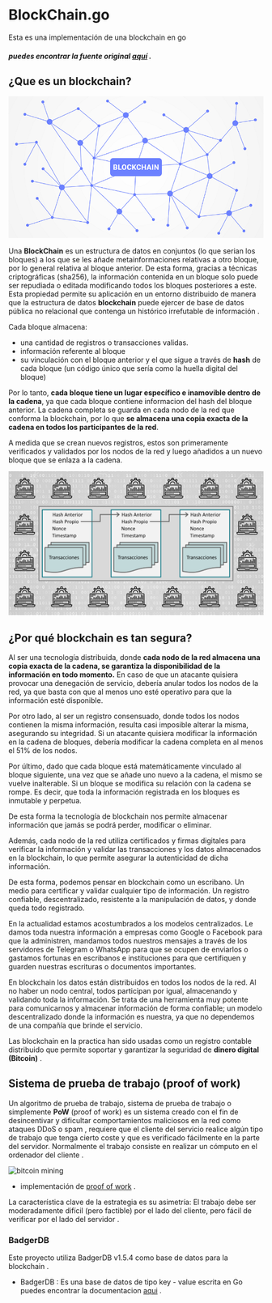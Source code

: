# BlockChain.go

Esta es una implementación de una blockchain en go

##### puedes encontrar la fuente original *[aquí](https://www.youtube.com/playlist?list=PLpP5MQvVi4PGmNYGEsShrlvuE2B33xV1L)* .

## ¿Que es un blockchain?

![blockchain](imgs/blockchain-que-es-830x460.png)

Una **BlockChain** es un estructura de datos en conjuntos (lo que serian los bloques) a los que se les añade metainformaciones relativas a otro bloque, por lo general relativa al bloque anterior. De esta forma, gracias a técnicas criptográficas (sha256), la información contenida en un bloque solo puede ser repudiada o editada modificando todos los bloques posteriores a este. Esta propiedad permite su aplicación en un entorno distribuido de manera que la estructura de datos **blockchain** puede ejercer de base de datos pública no relacional que contenga un histórico irrefutable de información .

Cada bloque almacena:

- una cantidad de registros o transacciones validas.
- información referente al bloque
- su vinculación con el bloque anterior y el que sigue a través de **hash** de cada bloque (un código único que sería como la huella digital del bloque)

Por lo tanto, **cada bloque tiene un lugar específico e inamovible dentro de la cadena**, ya que cada bloque contiene informacion del hash del bloque anterior. La cadena completa se guarda en cada nodo de la red que conforma la blockchain, por lo que **se almacena una copia exacta de la cadena en todos los participantes de la red**.

A medida que se crean nuevos registros, estos son primeramente verificados y validados por los nodos de la red y luego añadidos a un nuevo bloque que se enlaza a la cadena.

![esquema](imgs/blockchain-esquema.png)

## ¿Por qué blockchain es tan segura?

Al ser una tecnología distribuida, donde **cada nodo de la red almacena una copia exacta de la cadena, se garantiza la disponibilidad de la información en todo momento.** En caso de que un atacante quisiera provocar una denegación de servicio, debería anular todos los nodos de la red, ya que basta con que al menos uno esté operativo para que la información esté disponible.

Por otro lado, al ser un registro consensuado, donde todos los nodos contienen la misma información, resulta casi imposible alterar la misma, asegurando su integridad. Si un atacante quisiera modificar la información en la cadena de bloques, debería modificar la cadena completa en al menos el 51% de los nodos.

Por último, dado que cada bloque está matemáticamente vinculado al bloque siguiente, una vez que se añade uno nuevo a la cadena, el mismo se vuelve inalterable. Si un bloque se modifica su relación con la cadena se rompe. Es decir, que toda la información registrada en los bloques es inmutable y perpetua.

De esta forma la tecnología de blockchain nos permite almacenar información que jamás se podrá perder, modificar o eliminar.

Además, cada nodo de la red utiliza certificados y firmas digitales para verificar la información y validar las transacciones y los datos almacenados en la blockchain, lo que permite asegurar la autenticidad de dicha información.

De esta forma, podemos pensar en blockchain como un escribano. Un medio para certificar y validar cualquier tipo de información. Un registro confiable, descentralizado, resistente a la manipulación de datos, y donde queda todo registrado.

En la actualidad estamos acostumbrados a los modelos centralizados. Le damos toda nuestra información a empresas como Google o Facebook para que la administren, mandamos todos nuestros mensajes a través de los servidores de Telegram o WhatsApp para que se ocupen de enviarlos o gastamos fortunas en escribanos e instituciones para que certifiquen y guarden nuestras escrituras o documentos importantes.

En blockchain los datos están distribuidos en todos los nodos de la red. Al no haber un nodo central, todos participan por igual, almacenando y validando toda la información. Se trata de una herramienta muy potente para comunicarnos y almacenar información de forma confiable; un modelo descentralizado donde la información es nuestra, ya que no dependemos de una compañía que brinde el servicio.

Las blockchain en la practica han sido usadas como un registro contable distribuido que permite soportar y garantizar la seguridad de **dinero digital (Bitcoin)** .

## Sistema de prueba de trabajo (proof of work)

Un algoritmo de prueba de trabajo, sistema de prueba de trabajo o simplemente **PoW** (proof of work) es un sistema creado con el fin de desincentivar y dificultar comportamientos maliciosos en la red como ataques DDoS o spam , requiere que el cliente del servicio realice algún tipo de trabajo que tenga cierto coste y que es verificado fácilmente en la parte del servidor. Normalmente el trabajo consiste en realizar un cómputo en el ordenador del cliente .

![bitcoin mining](imgs/bitcoinmining.gif)

- implementación de [proof of work](https://github.com/Dieg0Code/Blockchain.go/blob/main/blockchain/proof.go) .

La característica clave de la estrategia es su asimetría: El trabajo debe ser moderadamente difícil (pero factible) por el lado del cliente, pero fácil de verificar por el lado del servidor .

### BadgerDB

Este proyecto utiliza BadgerDB v1.5.4 como base de datos para la blockchain .

- BadgerDB : Es una base de datos de tipo key - value escrita en Go puedes encontrar la documentacion [aqui](https://pkg.go.dev/github.com/dgraph-io/badger@v1.5.4?utm_source=gopls) .
